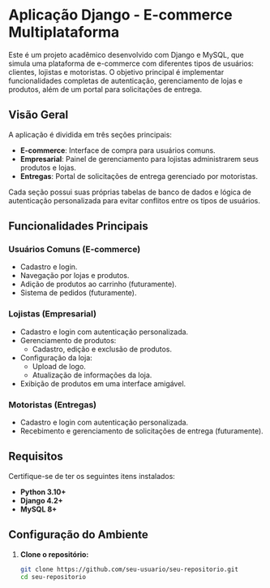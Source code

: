 # Aplicação Django - E-commerce Multiplataforma

Este é um projeto acadêmico desenvolvido com Django e MySQL, que simula uma plataforma de e-commerce com diferentes tipos de usuários: clientes, lojistas e motoristas. O objetivo principal é implementar funcionalidades completas de autenticação, gerenciamento de lojas e produtos, além de um portal para solicitações de entrega.

## Visão Geral

A aplicação é dividida em três seções principais:

- **E-commerce**: Interface de compra para usuários comuns.
- **Empresarial**: Painel de gerenciamento para lojistas administrarem seus produtos e lojas.
- **Entregas**: Portal de solicitações de entrega gerenciado por motoristas.

Cada seção possui suas próprias tabelas de banco de dados e lógica de autenticação personalizada para evitar conflitos entre os tipos de usuários.

## Funcionalidades Principais

### Usuários Comuns (E-commerce)
- Cadastro e login.
- Navegação por lojas e produtos.
- Adição de produtos ao carrinho (futuramente).
- Sistema de pedidos (futuramente).

### Lojistas (Empresarial)
- Cadastro e login com autenticação personalizada.
- Gerenciamento de produtos:
  - Cadastro, edição e exclusão de produtos.
- Configuração da loja:
  - Upload de logo.
  - Atualização de informações da loja.
- Exibição de produtos em uma interface amigável.

### Motoristas (Entregas)
- Cadastro e login com autenticação personalizada.
- Recebimento e gerenciamento de solicitações de entrega (futuramente).

## Requisitos

Certifique-se de ter os seguintes itens instalados:

- **Python 3.10+**
- **Django 4.2+**
- **MySQL 8+**

## Configuração do Ambiente

1. **Clone o repositório:**
   ```bash
   git clone https://github.com/seu-usuario/seu-repositorio.git
   cd seu-repositorio
   
